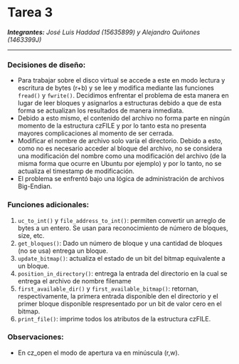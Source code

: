 # **Tarea 3**

**_Integrantes:_**  _José Luis Haddad (15635899) y Alejandro Quiñones (1463399J)_

----

### Decisiones de diseño:
- Para trabajar sobre el disco virtual se accede a este en modo lectura y escritura de bytes (r+b) y se lee y modifica mediante las funciones `fread()` y `fwrite()`.  Decidimos enfrentar el problema de esta manera en lugar de leer bloques y asignarlos a estructuras debido a que de esta forma se actualizan los resultados de manera inmediata.
- Debido a esto mismo, el contenido del archivo no forma parte en ningún momento de la estructura czFILE y por lo tanto esta no presenta mayores complicaciones al momento de ser cerrada.
- Modificar el nombre de archivo solo varía el directorio. Debido a esto, como
no es necesario acceder al bloque del archivo, no se considera una modificación
del nombre como una modificación del archivo (de la misma forma que ocurre en Ubuntu por ejemplo) y por lo tanto, no se actualiza el timestamp de modificación.
- El problema se enfrentó bajo una lógica de administración de archivos Big-Endian.



### Funciones adicionales:
1. `uc_to_int()` y `file_address_to_int()`: permiten convertir un arreglo de bytes a un entero. Se usan para reconocimiento de número de bloques, size, etc.
2. `get_bloques()`: Dado un número de bloque y una cantidad de bloques (no se usa) entrega un bloque.
3. `update_bitmap()`: actualiza el estado de un bit del bitmap equivalente a un bloque.
4. `position_in_directory()`: entrega la entrada del directorio en la cual se entrega el archivo de nombre filename
5. `first_available_dir()` y `first_available_bitmap()`: retornan, respectivamente, la primera entrada disponible den el directorio y el primer bloque disponible respresentado por un bit de valor cero en el bitmap.
6. `print_file()`: imprime todos los atributos de la estructura czFILE.

### Observaciones:
- En cz_open el modo de apertura va en minúscula (r,w).
